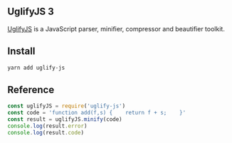 ## UglifyJS 3

[UglifyJS](https://github.com/mishoo/UglifyJS) is a JavaScript parser, minifier, compressor and beautifier toolkit.

## Install
```bash
yarn add uglify-js
```

## Reference
```js
const uglifyJS = require('uglify-js')
const code = 'function add(f,s) {    return f + s;    }'
const result = uglifyJS.minify(code)
console.log(result.error)
console.log(result.code)
```

